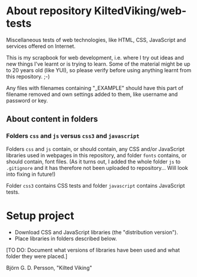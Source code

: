 # About repository KiltedViking/web-tests

Miscellaneous tests of web technologies, like HTML, CSS, JavaScript and services offered on Internet.

This is my scrapbook for web development, i.e. where I try out ideas and new things I've learnt or is trying to learn. Some of the material might be up to 20 years old (like YUI), so please verify before using anything learnt from this repository. ;-)

Any files with filenames containing "_EXAMPLE" should have this part of filename removed and own settings added to them, like username and password or key.

## About content in folders

### Folders `css` and `js` versus `css3` and `javascript`
Folders `css` and `js` contain, or should contain, any CSS and/or JavaScript libraries used in webpages in this repository, and folder `fonts` contains, or should contain, font files. (As it turns out, I added the whole folder `js` to `.gitignore` and it has therefore not been uploaded to repository... Will look into fixing in future!)

Folder `css3` contains CSS tests and folder `javascript` contains JavaScript tests.

# Setup project

* Download CSS and JavaScript libraries (the "distribution version").
* Place libraries in folders described below.

[TO DO: Document what versions of libraries have been used and what folder they were placed.]

Björn G. D. Persson,
"Kilted Viking"
